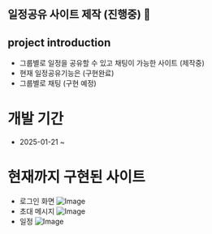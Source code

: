 ## 일정공유 사이트 제작 (진행중) 👋

## project introduction
- 그룹별로 일정을 공유할 수 있고 채팅이 가능한 사이트 (제작중)
- 현재 일정공유기능은 (구현완료)
- 그룹별로 채팅 (구현 예정)

# 개발 기간
- 2025-01-21 ~

# 현재까지 구현된 사이트
- 로그인 화면
  ![Image](https://github.com/user-attachments/assets/211c9131-fbf0-49de-80e8-a8a9f8439454)
- 초대 메시지
  ![Image](https://github.com/user-attachments/assets/081136f4-3985-4aed-ad38-803800ccc443)
- 일정
  ![Image](https://github.com/user-attachments/assets/cc929f80-2824-4908-a3fb-a335e9bb55c9)
<!--

**Here are some ideas to get you started:**

🙋‍♀️ A short introduction - what is your organization all about?
🌈 Contribution guidelines - how can the community get involved?
👩‍💻 Useful resources - where can the community find your docs? Is there anything else the community should know?
🍿 Fun facts - what does your team eat for breakfast?
🧙 Remember, you can do mighty things with the power of [Markdown](https://docs.github.com/github/writing-on-github/getting-started-with-writing-and-formatting-on-github/basic-writing-and-formatting-syntax)
-->

